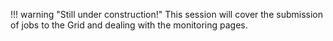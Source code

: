 !!! warning "Still under construction!"
    This session will cover the submission of jobs to the Grid and dealing with the monitoring pages.